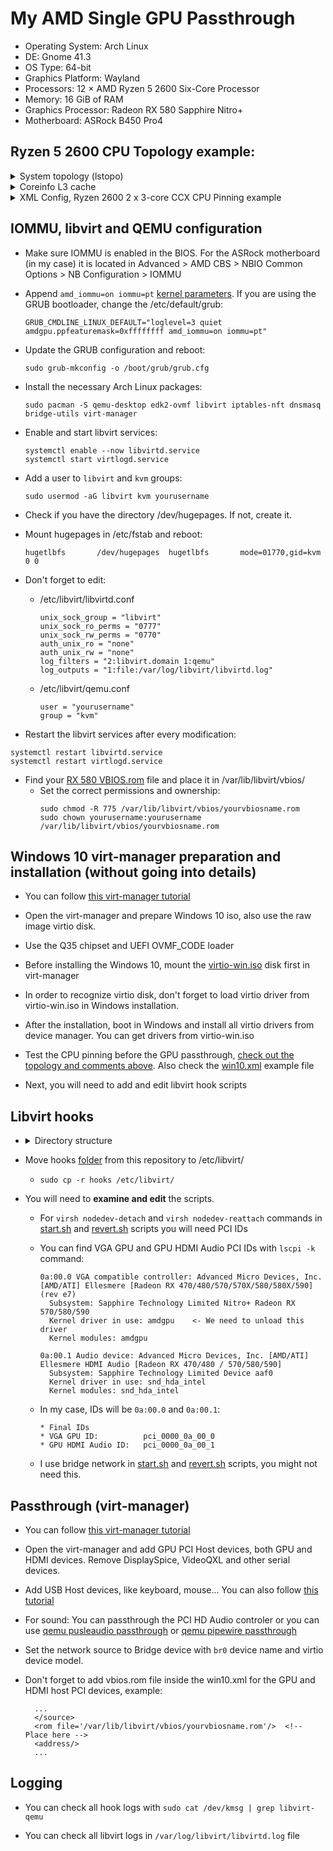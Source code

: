 # My AMD Single GPU Passthrough
* Operating System: Arch Linux
* DE: Gnome 41.3
* OS Type: 64-bit
* Graphics Platform: Wayland
* Processors: 12 × AMD Ryzen 5 2600 Six-Core Processor
* Memory: 16 GiB of RAM
* Graphics Processor: Radeon RX 580 Sapphire Nitro+
* Motherboard: ASRock B450 Pro4

## Ryzen 5 2600 CPU Topology example:

<details>
  <summary>System topology (lstopo)</summary>
  
  ![Screenshot_20210417_121900](https://user-images.githubusercontent.com/32335484/115109624-32f87380-9f77-11eb-8081-7054ef6a1eff.png)          

</details>

<details>
  <summary>Coreinfo L3 cache</summary>
  
  ![Coreinfo](https://user-images.githubusercontent.com/32335484/150604836-d8f342f6-f35b-4aaa-b759-d4e83cb3ddc6.png)

</details>

<details>
<summary>XML Config, Ryzen 2600 2 x 3-core CCX CPU Pinning example</summary>
	
``` 
            L3                          L3

|   Core#0 Core#1 Core#2  | |  Core#3 Core#4 Core#5   |
|    |0|     1      2     | |   |3|     4      5      |
|    |6|     7      8     | |   |9|     10     11     |
|      \                  | |     \                   |
|      Reserved for Host  | |      Reserved for Host  |
| __ __ __ __ __ __ __ __ | | __ __ __ __ __ __ __ __ |
 
 <vcpu placement='static' current='8'>12</vcpu>  <!-- I will use only 8 cores, rest will be disabled in VM and used for the HOST machine (emulatorpin) -->
  <vcpus>
    <vcpu id='0' enabled='yes' hotpluggable='no'/>
    <vcpu id='1' enabled='yes' hotpluggable='yes'/>
    <vcpu id='2' enabled='yes' hotpluggable='yes'/>
    <vcpu id='3' enabled='yes' hotpluggable='yes'/>
    <vcpu id='4' enabled='no' hotpluggable='yes'/>  <!-- Workaround to use both L3 caches, check the Coreinfo -->
    <vcpu id='5' enabled='no' hotpluggable='yes'/>
    <vcpu id='6' enabled='no' hotpluggable='yes'/>
    <vcpu id='7' enabled='no' hotpluggable='yes'/>
    <vcpu id='8' enabled='yes' hotpluggable='yes'/>
    <vcpu id='9' enabled='yes' hotpluggable='yes'/>
    <vcpu id='10' enabled='yes' hotpluggable='yes'/>
    <vcpu id='11' enabled='yes' hotpluggable='yes'/>
  </vcpus>
  <cputune>
    <vcpupin vcpu='0' cpuset='1'/>
    <vcpupin vcpu='1' cpuset='7'/>
    <vcpupin vcpu='2' cpuset='2'/>
    <vcpupin vcpu='3' cpuset='8'/>
    <vcpupin vcpu='8' cpuset='4'/>    <!-- Notice that after vCPU3, we defined vCPU8. We disabled 4,5,6,7 vCPUs -->
    <vcpupin vcpu='9' cpuset='10'/>
    <vcpupin vcpu='10' cpuset='5'/>
    <vcpupin vcpu='11' cpuset='11'/>
    <emulatorpin cpuset='0,3,6,9'/>   <!-- Threads reserved for host machine (in my case Core#0 and Core#3) -->
  </cputune>
```

```
Enabling Hyper-V enlightenments (Windows only)

  <hyperv>
    <relaxed state='on'/>
    <vapic state='on'/>
    <spinlocks state='on' retries='8191'/>
    <vpindex state='on'/>
    <runtime state='on'/>
    <synic state='on'/>
    <stimer state='on'/>
    <reset state='on'/>
    <frequencies state='on'/>
  </hyperv>
```

```
  <cpu mode='host-passthrough' check='none' migratable='on'>  <!-- Set the cpu mode to passthrough -->
    <topology sockets='1' dies='1' cores='6' threads='2'/>    <!-- Match the cpu topology. In my case 6c/12t, or 2 threads per each core -->
    <cache mode='passthrough'/>                     <!-- The real CPU cache data reported by the host CPU will be passed through to the virtual CPU -->
    <feature policy='require' name='topoext'/>  
    <feature policy='require' name='svm'/>
    <feature policy='require' name='apic'/>         <!-- Enable various features improving behavior of guests running Microsoft Windows -->
    <feature policy='require' name='hypervisor'/>
    <feature policy='require' name='invtsc'/>
  </cpu>                               
```
	
</details>

## IOMMU, libvirt and QEMU configuration

* Make sure IOMMU is enabled in the BIOS. For the ASRock motherboard (in my case) it is located in Advanced > AMD CBS > NBIO Common Options > NB Configuration > IOMMU

* Append ```amd_iommu=on iommu=pt``` [kernel parameters](https://wiki.archlinux.org/title/kernel_parameters). 
  If you are using the GRUB bootloader, change the /etc/default/grub: 
  ```
  GRUB_CMDLINE_LINUX_DEFAULT="loglevel=3 quiet amdgpu.ppfeaturemask=0xffffffff amd_iommu=on iommu=pt"
  ```

* Update the GRUB configuration and reboot:
  ```
  sudo grub-mkconfig -o /boot/grub/grub.cfg 
  ```

* Install the necessary Arch Linux packages:
  ```
  sudo pacman -S qemu-desktop edk2-ovmf libvirt iptables-nft dnsmasq bridge-utils virt-manager
  ```

* Enable and start libvirt services:
  ```
  systemctl enable --now libvirtd.service
  systemctl start virtlogd.service
  ```

* Add a user to ```libvirt``` and ```kvm``` groups:
  ```
  sudo usermod -aG libvirt kvm yourusername
  ```

* Check if you have the directory /dev/hugepages. If not, create it.

* Mount hugepages in /etc/fstab and reboot:
  ```
  hugetlbfs       /dev/hugepages  hugetlbfs       mode=01770,gid=kvm        0 0
  ```

* Don't forget to edit:
  * /etc/libvirt/libvirtd.conf
    ```
    unix_sock_group = "libvirt"
    unix_sock_ro_perms = "0777"
    unix_sock_rw_perms = "0770"
    auth_unix_ro = "none"
    auth_unix_rw = "none"
    log_filters = "2:libvirt.domain 1:qemu"
    log_outputs = "1:file:/var/log/libvirt/libvirtd.log"
    ```
  * /etc/libvirt/qemu.conf
    ```
    user = "yourusername"
    group = "kvm"
    ```

* Restart the libvirt services after every modification:
```
systemctl restart libvirtd.service
systemctl restart virtlogd.service
```

* Find your [RX 580 VBIOS.rom](https://www.techpowerup.com/vgabios/?architecture=AMD&manufacturer=&model=RX+580&version=&interface=&memType=GDDR5&memSize=&since=) file and place it in /var/lib/libvirt/vbios/
  * Set the correct permissions and ownership:
    ```
    sudo chmod -R 775 /var/lib/libvirt/vbios/yourvbiosname.rom
    sudo chown yourusername:yourusername /var/lib/libvirt/vbios/yourvbiosname.rom
    ```

## Windows 10 virt-manager preparation and installation (without going into details)
* You can follow [this virt-manager tutorial](https://github.com/bryansteiner/gpu-passthrough-tutorial#part3)

* Open the virt-manager and prepare Windows 10 iso, also use the raw image virtio disk.

* Use the Q35 chipset and UEFI OVMF_CODE loader 

* Before installing the Windows 10, mount the [virtio-win.iso](https://fedorapeople.org/groups/virt/virtio-win/direct-downloads/) disk first in virt-manager

* In order to recognize virtio disk, don't forget to load virtio driver from virtio-win.iso in Windows installation.

* After the installation, boot in Windows and install all virtio drivers from device manager. You can get drivers from virtio-win.iso

* Test the CPU pinning before the GPU passthrough, [check out the topology and comments above](https://github.com/Zile995/Ryzen-2600_RX-580-GPU-Passthrough#ryzen-5-2600-cpu-topology-example). Also check the [win10.xml](https://github.com/Zile995/Ryzen-2600_RX-580-GPU-Passthrough/blob/main/win10.xml) example file

* Next, you will need to add and edit libvirt hook scripts 
 
## Libvirt hooks

* <details>
  <summary>Directory structure</summary>

  ![tree](https://user-images.githubusercontent.com/32335484/150632869-0eaa1944-da78-4d75-92d4-b19a536aa602.png)

  </details>
  
* Move hooks [folder](https://github.com/Zile995/Ryzen-2600_RX-580-GPU-Passthrough/tree/main/hooks) from this repository to /etc/libvirt/
    * ```sudo cp -r hooks /etc/libvirt/```
  
* You will need to **examine and edit** the scripts.
  * For ```virsh nodedev-detach``` and ```virsh nodedev-reattach``` commands in [start.sh](https://github.com/Zile995/Ryzen-2600_RX-580-GPU-Passthrough/blob/main/hooks/qemu.d/win10/prepare/begin/start.sh) and [revert.sh](https://github.com/Zile995/Ryzen-2600_RX-580-GPU-Passthrough/blob/main/hooks/qemu.d/win10/release/end/revert.sh) scripts you will need PCI IDs
  
  * You can find VGA GPU and GPU HDMI Audio PCI IDs with ```lscpi -k``` command:
    ```
    0a:00.0 VGA compatible controller: Advanced Micro Devices, Inc. [AMD/ATI] Ellesmere [Radeon RX 470/480/570/570X/580/580X/590] (rev e7)
	  Subsystem: Sapphire Technology Limited Nitro+ Radeon RX 570/580/590
	  Kernel driver in use: amdgpu    <- We need to unload this driver
	  Kernel modules: amdgpu    
    
    0a:00.1 Audio device: Advanced Micro Devices, Inc. [AMD/ATI] Ellesmere HDMI Audio [Radeon RX 470/480 / 570/580/590]
 	  Subsystem: Sapphire Technology Limited Device aaf0
	  Kernel driver in use: snd_hda_intel
	  Kernel modules: snd_hda_intel
    ```
  * In my case, IDs will be ```0a:00.0``` and ```0a:00.1```: 
    ```
    * Final IDs
    * VGA GPU ID:          pci_0000_0a_00_0
    * GPU HDMI Audio ID:   pci_0000_0a_00_1
    ```
  * I use bridge network in [start.sh](https://github.com/Zile995/Ryzen-2600_RX-580-GPU-Passthrough/blob/main/hooks/qemu.d/win10/prepare/begin/start.sh) and [revert.sh](https://github.com/Zile995/Ryzen-2600_RX-580-GPU-Passthrough/blob/main/hooks/qemu.d/win10/release/end/revert.sh) scripts, you might not need this.
  
## Passthrough (virt-manager)
* You can follow [this virt-manager tutorial](https://github.com/bryansteiner/gpu-passthrough-tutorial#part3)

* Open the virt-manager and add GPU PCI Host devices, both GPU and HDMI devices. Remove DisplaySpice, VideoQXL and other serial devices.

* Add USB Host devices, like keyboard, mouse... You can also follow [this tutorial](https://wiki.archlinux.org/index.php/PCI_passthrough_via_OVMF#Passing_keyboard/mouse_via_Evdev)  

* For sound: You can passthrough the PCI HD Audio controler or you can use [qemu pusleaudio passthrough](https://wiki.archlinux.org/index.php/PCI_passthrough_via_OVMF#Passing_VM_audio_to_host_via_PulseAudio) or [qemu pipewire passthrough](https://wiki.archlinux.org/title/PCI_passthrough_via_OVMF#Passing_VM_audio_to_host_via_JACK_and_PipeWire)

* Set the network source to Bridge device with ```br0``` device name and virtio device model.

* Don't forget to add vbios.rom file inside the win10.xml for the GPU and HDMI host PCI devices, example:
  ```
    ...
    </source>
    <rom file='/var/lib/libvirt/vbios/yourvbiosname.rom'/>  <!-- Place here -->
    <address/>
    ...
  ``` 

## Logging

* You can check all hook logs with ```sudo cat /dev/kmsg | grep libvirt-qemu```

* You can check all libvirt logs in ```/var/log/libvirt/libvirtd.log``` file
